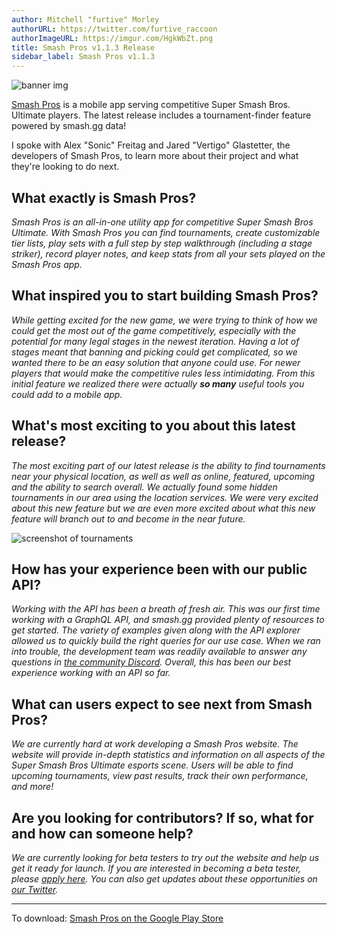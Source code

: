 ```yaml
---
author: Mitchell "furtive" Morley
authorURL: https://twitter.com/furtive_raccoon
authorImageURL: https://imgur.com/HgkWbZt.png
title: Smash Pros v1.1.3 Release
sidebar_label: Smash Pros v1.1.3
---
```


![banner img](https://cdn.discordapp.com/attachments/164614309241028608/566463083309039617/Smash_Pros_Feature_twitter2.png)

<a href="https://play.google.com/store/apps/details?id=com.smashpros.mobile&hl=en_CA" target="_blank">Smash Pros</a>
is a mobile app serving competitive Super Smash Bros. Ultimate players.
The latest release includes a tournament-finder feature powered by smash.gg data!

<!--truncate-->

I spoke with Alex "Sonic" Freitag and Jared "Vertigo" Glastetter, the developers of Smash Pros,
to learn more about their project and what they're looking to do next.

## What exactly is Smash Pros?

_Smash Pros is an all-in-one utility app for competitive Super Smash Bros Ultimate.
With Smash Pros you can find tournaments, create customizable tier lists, play sets with
a full step by step walkthrough (including a stage striker), record player notes,
and keep stats from all your sets played on the Smash Pros app._

## What inspired you to start building Smash Pros?

_While getting excited for the new game, we were trying to think of how we could get the most
out of the game competitively, especially with the potential for many legal stages in
the newest iteration.
Having a lot of stages meant that banning and picking could get complicated, so we wanted there
to be an easy solution that anyone could use.
For newer players that would make the competitive rules less intimidating.
From this initial feature we realized there were actually **so many** useful tools you could add to a mobile app._

## What's most exciting to you about this latest release?

_The most exciting part of our latest release is the ability to find tournaments near your physical location,
as well as well as online, featured, upcoming and the ability to search overall.
We actually found some hidden tournaments in our area using the location services.
We were very excited about this new feature but we are even more excited about what this new feature will branch
out to and become in the near future._

![screenshot of tournaments](https://media.discordapp.net/attachments/529812519817052164/567210096401317894/Screenshot_20190414-234906__01.jpg?width=468&height=857)

## How has your experience been with our public API?

_Working with the API has been a breath of fresh air.
This was our first time working with a GraphQL API, and smash.gg provided plenty of resources to get started.
The variety of examples given along with the API explorer allowed us to quickly build the right queries for our use case.
When we ran into trouble, the development team was readily available to answer any questions in
[the community Discord](/docs/join-discord).
Overall, this has been our best experience working with an API so far._

## What can users expect to see next from Smash Pros?

_We are currently hard at work developing a Smash Pros website.
The website will provide in-depth statistics and information on all aspects of the Super Smash Bros Ultimate esports scene.
Users will be able to find upcoming tournaments, view past results, track their own performance, and more!_

## Are you looking for contributors? If so, what for and how can someone help?

_We are currently looking for beta testers to try out the website and help us get it ready for launch.
If you are interested in becoming a beta tester, please <a href="https://forms.gle/BRaJJTHF6stF74py9" target="_blank">apply here</a>.
You can also get updates about these opportunities on <a href="https://twitter.com/SmashProsApp" target="_blank">our Twitter</a>._

---

To download: <a href="https://play.google.com/store/apps/details?id=com.smashpros.mobile" target="_blank">Smash Pros on the Google Play Store</a>

